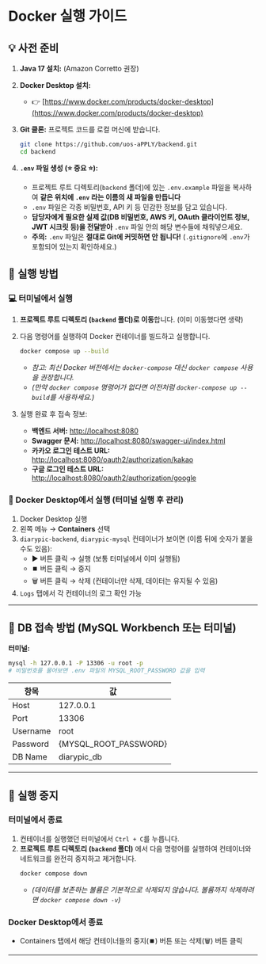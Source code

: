 # Docker 실행 가이드

## 💡 사전 준비

1.  **Java 17 설치:** (Amazon Corretto 권장)
2.  **Docker Desktop 설치:**
    *   👉 [https://www.docker.com/products/docker-desktop](https://www.docker.com/products/docker-desktop)
3.  **Git 클론:** 프로젝트 코드를 로컬 머신에 받습니다.
    ```bash
    git clone https://github.com/uos-aPPLY/backend.git
    cd backend
    ```

4.  **`.env` 파일 생성 (⭐ 중요 ⭐):**
    *   프로젝트 루트 디렉토리(`backend` 폴더)에 있는 `.env.example` 파일을 복사하여 **같은 위치에 `.env` 라는 이름의 새 파일을 만듭니다**
    *   `.env` 파일은 각종 비밀번호, API 키 등 민감한 정보를 담고 있습니다.
    *   **담당자에게 필요한 실제 값(DB 비밀번호, AWS 키, OAuth 클라이언트 정보, JWT 시크릿 등)을 전달받아** `.env` 파일 안의 해당 변수들에 채워넣으세요.
    *   **주의:** `.env` 파일은 **절대로 Git에 커밋하면 안 됩니다!** (`.gitignore`에 `.env`가 포함되어 있는지 확인하세요.)

## 🚀 실행 방법

### 💻 터미널에서 실행

1.  **프로젝트 루트 디렉토리 (`backend` 폴더)로 이동**합니다. (이미 이동했다면 생략)
2.  다음 명령어를 실행하여 Docker 컨테이너를 빌드하고 실행합니다.
    ```bash
    docker compose up --build
    ```
    *   *참고: 최신 Docker 버전에서는 `docker-compose` 대신 `docker compose` 사용을 권장합니다.*
    *   *(만약 `docker compose` 명령어가 없다면 이전처럼 `docker-compose up --build`를 사용하세요.)*

3.  실행 완료 후 접속 정보:
    *   **백엔드 서버:** [http://localhost:8080](http://localhost:8080)
    *   **Swagger 문서:** [http://localhost:8080/swagger-ui/index.html](http://localhost:8080/swagger-ui/index.html)
    *   **카카오 로그인 테스트 URL:** [http://localhost:8080/oauth2/authorization/kakao](http://localhost:8080/oauth2/authorization/kakao)
    *   **구글 로그인 테스트 URL:** [http://localhost:8080/oauth2/authorization/google](http://localhost:8080/oauth2/authorization/google)

### 🐳 Docker Desktop에서 실행 (터미널 실행 후 관리)

1.  Docker Desktop 실행
2.  왼쪽 메뉴 → **Containers** 선택
3.  `diarypic-backend`, `diarypic-mysql` 컨테이너가 보이면 (이름 뒤에 숫자가 붙을 수도 있음):
    *   ▶️ 버튼 클릭 → 실행 (보통 터미널에서 이미 실행됨)
    *   ⏹️ 버튼 클릭 → 중지
    *   🗑️ 버튼 클릭 → 삭제 (컨테이너만 삭제, 데이터는 유지될 수 있음)
4.  `Logs` 탭에서 각 컨테이너의 로그 확인 가능

---

## 🧪 DB 접속 방법 (MySQL Workbench 또는 터미널)

**터미널:**

```bash
mysql -h 127.0.0.1 -P 13306 -u root -p
# 비밀번호를 물어보면 .env 파일의 MYSQL_ROOT_PASSWORD 값을 입력
```

| 항목     | 값             |
|----------|----------------|
| Host     | 127.0.0.1      |
| Port     | 13306          |
| Username | root           |
| Password | {MYSQL_ROOT_PASSWORD} |
| DB Name  | diarypic_db    |

---

## 🛑 실행 중지

### 터미널에서 종료

1.  컨테이너를 실행했던 터미널에서 `Ctrl + C`를 누릅니다.
2.  **프로젝트 루트 디렉토리 (`backend` 폴더)** 에서 다음 명령어를 실행하여 컨테이너와 네트워크를 완전히 중지하고 제거합니다.
    ```bash
    docker compose down
    ```
    *   *(데이터를 보존하는 볼륨은 기본적으로 삭제되지 않습니다. 볼륨까지 삭제하려면 `docker compose down -v`)*

### Docker Desktop에서 종료

*   Containers 탭에서 해당 컨테이너들의 중지(⏹️) 버튼 또는 삭제(🗑️) 버튼 클릭

---
